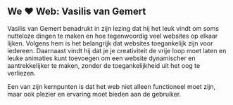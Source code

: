 ## We ❤️ Web: Vasilis van Gemert
Vasilis van Gemert benadrukt in zijn lezing dat hij het leuk vindt om soms nutteloze dingen te maken en hoe tegenwoordig veel websites op elkaar lijken. Volgens hem is het belangrijk dat websites toegankelijk zijn voor iedereen. Daarnaast vindt hij dat je je creativiteit de vrije loop moet laten en leuke animaties kunt toevoegen om een website dynamischer en aantrekkelijker te maken, zonder de toegankelijkheid uit het oog te verliezen.

Een van zijn kernpunten is dat het web niet alleen functioneel moet zijn, maar ook plezier en ervaring moet bieden aan de gebruiker.
